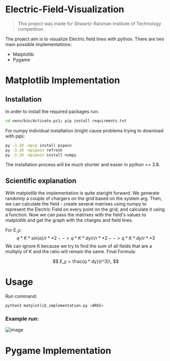 # Electric-Field-Visualization
> This project was made for Shwartz-Raisman Institute of Technology competition.

The project aim is to visualize Electric field lines with python. There are two main possible implementations:
- Matplotlib
- Pygame

# Matplotlib Implementation

## Installation
In order to install the required packages run:
```bash
cd venv/bin/Activate.ps1; pip install requirments.txt 
```
For numpy individual installation (might cause problems trying to download with pip):
```bash
py -3.10 -mpip install pipwin
py -3.10 -mpipwin refresh
py -3.10 -mpipwin install numpy
```
 The installation process will be much shorter and easier in python <= 3.8.
 
## Scientific explanation 
With matplotlib the implementation is quite staright forward. We generate randomly a couple of chargers on the grid based on the system arg. Then, we can calculate the field - create several matrixes using numpy to represent the Electric Field on every point on the grid, and calculate it using a function. Now we can pass the matrixes with the field's values to matplotlib and get the graph with the charges and field lines.


For E_y:
$$ q * K * sin(a) / r ** 2  -->
  q * K * dy/r / r  ** 2   -->
    q * K * dy / r ** 3 $$ 
We can ignore K because we try to find the sum of all fields that are a multiply of K and the ratio will remain the same.
Final Formula: 

$$ E_y = \frac{q * dy}{r^3}\, $$ 


# Usage
Run command:
```bash
python3 matplotlib_implementation.py <ARGS>
```

### Example run:
![image](https://user-images.githubusercontent.com/101902014/206561069-f9c47ede-5634-41a2-ac04-239c345dbf4f.png)


# Pygame Implementation
